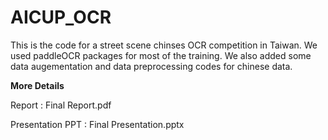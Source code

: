 # AICUP_OCR
This is the code for a street scene chinses OCR competition in Taiwan. 
We used paddleOCR packages for most of the training. We also added some data augementation and data preprocessing codes for chinese data.

**More Details**

Report : Final Report.pdf 

Presentation PPT : Final Presentation.pptx
